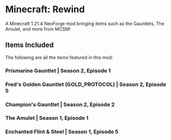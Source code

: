 # Minecraft: Rewind
A Minecraft 1.21.4 NeoForge mod bringing items such as the Gauntlets, The Amulet, and more from MCSM!

## Items Included
The following are all the items featured in this mod:

### Prismarine Gauntlet | Season 2, Episode 1

### Fred's Golden Gauntlet (GOLD_PROTOCOL) | Season 2, Episode 5

### Champion's Gauntlet | Season 2, Episode 2

### The Amulet | Season 1, Episode 1

### Enchanted Flint & Steel | Season 1, Episode 5
